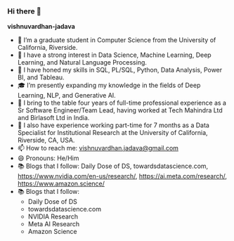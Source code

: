 ### Hi there 👋


**vishnuvardhan-jadava**

- 🔭 I’m a graduate student in Computer Science from the University of California, Riverside.
- 🌱 I have a strong interest in Data Science, Machine Learning, Deep Learning, and Natural Language Processing.
- 💼 I have honed my skills in SQL, PL/SQL, Python, Data Analysis, Power BI, and Tableau.
- 🎓 I’m presently expanding my knowledge in the fields of Deep Learning, NLP, and Generative AI.
- 👔 I bring to the table four years of full-time professional experience as a Sr Software Engineer/Team Lead, having worked at Tech Mahindra Ltd and Birlasoft Ltd in India.
- 🏢 I also have experience working part-time for 7 months as a Data Specialist for Institutional Research at the University of California, Riverside, CA, USA.
- 📫 How to reach me: vishnuvardhan.jadava@gmail.com
- 😄 Pronouns: He/Him
- 📚 Blogs that I follow: Daily Dose of DS, towardsdatascience.com, https://www.nvidia.com/en-us/research/, https://ai.meta.com/research/, https://www.amazon.science/
- 📚 Blogs that I follow:
  - Daily Dose of DS
  - towardsdatascience.com
  - NVIDIA Research
  - Meta AI Research
  - Amazon Science
